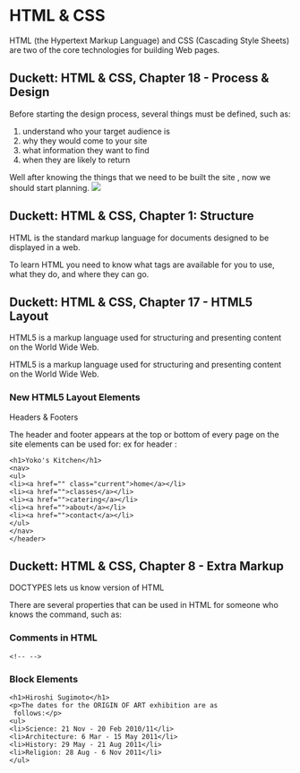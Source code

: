 # HTML & CSS

HTML (the Hypertext Markup Language) and CSS (Cascading Style Sheets) are two of the core technologies for building Web pages.

## Duckett: HTML & CSS, Chapter 18 - Process & Design

Before starting the design process, several things must be defined, such as: 

 1. understand who your target audience is
 2. why they would come to your site
 3. what information they want to find
 4. when they are likely to return

 Well after knowing the things that we need to be built the site , now we should start planning.
![](https://cdn6.f-cdn.com/files/download/107256233/1.png)


## Duckett: HTML & CSS, Chapter 1: Structure
HTML is the standard markup language for documents designed to be displayed in a web.

To learn HTML you need to know what tags are
available for you to use, what they do, and where they
can go.

## Duckett: HTML & CSS, Chapter 17 - HTML5 Layout

HTML5 is a markup language used for structuring and presenting content on the World Wide Web.

HTML5 is a markup language used for structuring and presenting content on the World Wide Web.
### New HTML5 Layout Elements 

Headers & Footers 

The header and footer appears at the top or
bottom of every page on the
site elements can be used for:
ex for header :
 
```<header>
<h1>Yoko's Kitchen</h1>
<nav>
<ul>
<li><a href="" class="current">home</a></li>
<li><a href="">classes</a></li>
<li><a href="">catering</a></li>
<li><a href="">about</a></li>
<li><a href="">contact</a></li>
</ul>
</nav>
</header>
```
## Duckett: HTML & CSS, Chapter 8 - Extra Markup
DOCTYPES lets us know version of HTML

There are several properties that can be used in HTML for someone who knows the command, such as: 

### Comments in HTML
`<!-- -->`
### Block Elements
```
<h1>Hiroshi Sugimoto</h1>
<p>The dates for the ORIGIN OF ART exhibition are as
 follows:</p>
<ul>
<li>Science: 21 Nov - 20 Feb 2010/11</li>
<li>Architecture: 6 Mar - 15 May 2011</li>
<li>History: 29 May - 21 Aug 2011</li>
<li>Religion: 28 Aug - 6 Nov 2011</li>
</ul>
```
